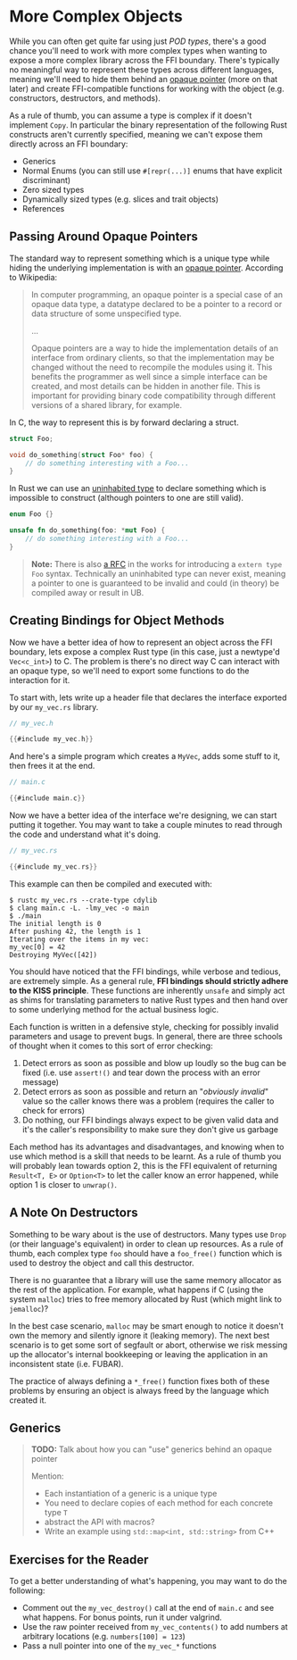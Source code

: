 # More Complex Objects

While you can often get quite far using just *POD types*, there's a good chance
you'll need to work with more complex types when wanting to expose a more
complex library across the FFI boundary. There's typically no meaningful way to
represent these types across different languages, meaning we'll need to hide
them behind an [opaque pointer][op] (more on that later) and create 
FFI-compatible functions for working with the object (e.g. constructors, 
destructors, and methods).

As a rule of thumb, you can assume a type is complex if it doesn't implement
`Copy`. In particular the binary representation of the following Rust
constructs aren't currently specified, meaning we can't expose them directly
across an FFI boundary:

- Generics
- Normal Enums (you can still use `#[repr(...)]` enums that have explicit
  discriminant)
- Zero sized types
- Dynamically sized types (e.g. slices and trait objects)
- References

## Passing Around Opaque Pointers

The standard way to represent something which is a unique type while hiding the
underlying implementation is with an [opaque pointer][op]. According to 
Wikipedia:

> In computer programming, an opaque pointer is a special case of an opaque
> data type, a datatype declared to be a pointer to a record or data structure
> of some unspecified type.
> 
> ...
> 
> Opaque pointers are a way to hide the implementation details of an interface
> from ordinary clients, so that the implementation may be changed without the
> need to recompile the modules using it. This benefits the programmer as well
> since a simple interface can be created, and most details can be hidden in
> another file. This is important for providing binary code compatibility
> through different versions of a shared library, for example.

In C, the way to represent this is by forward declaring a struct.

```C
struct Foo;

void do_something(struct Foo* foo) {
    // do something interesting with a Foo...
}
```

In Rust we can use an [uninhabited type] to declare something which is
impossible to construct (although pointers to one are still valid).

```rust
enum Foo {}

unsafe fn do_something(foo: *mut Foo) {
    // do something interesting with a Foo...
}
```

> **Note:** There is also [a RFC] in the works for introducing a 
> `extern type Foo` syntax. Technically an uninhabited type can never exist,
> meaning a pointer to one is guaranteed to be invalid and could (in theory) be 
> compiled away or result in UB.

## Creating Bindings for Object Methods

Now we have a better idea of how to represent an object across the FFI boundary,
lets expose a complex Rust type (in this case, just a newtype'd `Vec<c_int>`) 
to C. The problem is there's no direct way C can interact with an opaque type,
so we'll need to export some functions to do the interaction for it.

To start with, lets write up a header file that declares the interface exported
by our `my_vec.rs` library.

```C
// my_vec.h

{{#include my_vec.h}}
```

And here's a simple program which creates a `MyVec`, adds some stuff to it,
then frees it at the end.

```C
// main.c

{{#include main.c}}
```

Now we have a better idea of the interface we're designing, we can start
putting it together. You may want to take a couple minutes to read through the
code and understand what it's doing.

```rust
// my_vec.rs

{{#include my_vec.rs}}
```

This example can then be compiled and executed with:

```console
$ rustc my_vec.rs --crate-type cdylib
$ clang main.c -L. -lmy_vec -o main
$ ./main
The initial length is 0
After pushing 42, the length is 1
Iterating over the items in my vec:
my_vec[0] = 42
Destroying MyVec([42])
```

You should have noticed that the FFI bindings, while verbose and tedious, are
extremely simple. As a general rule, **FFI bindings should strictly adhere to
the KISS principle**. These functions are inherently `unsafe` and simply act as
shims for translating parameters to native Rust types and then hand over to
some underlying method for the actual business logic.

Each function is written in a defensive style, checking for possibly invalid
parameters and usage to prevent bugs. In general, there are three schools of 
thought when it comes to this sort of error checking:

1. Detect errors as soon as possible and blow up loudly so the bug can be fixed
   (i.e. use `assert!()` and tear down the process with an error message)
2. Detect errors as soon as possible and return an "*obviously invalid*" value
   so the caller knows there was a problem (requires the caller to check for
   errors)
3. Do nothing, our FFI bindings always expect to be given valid data and it's 
   the caller's responsibility to make sure they don't give us garbage

Each method has its advantages and disadvantages, and knowing when to use which
method is a skill that needs to be learnt. As a rule of thumb you will probably
lean towards option 2, this is the FFI equivalent of returning `Result<T, E>`
or `Option<T>` to let the caller know an error happened, while option 1 is 
closer to `unwrap()`.

## A Note On Destructors

Something to be wary about is the use of destructors. Many types use `Drop` 
(or their language's equivalent) in order to clean up resources. As a rule of
thumb, each complex type `foo` should have a `foo_free()` function which is
used to destroy the object and call this destructor.

There is no guarantee that a library will use the same memory allocator as the
rest of the application. For example, what happens if C (using the system
`malloc`) tries to free memory allocated by Rust (which might link to 
`jemalloc`)? 

In the best case scenario, `malloc` may be smart enough to notice it doesn't
own the memory and silently ignore it (leaking memory). The next best scenario
is to get some sort of segfault or abort, otherwise we risk messing up the
allocator's internal bookkeeping or leaving the application in an inconsistent
state (i.e. FUBAR).

The practice of always defining a `*_free()` function fixes both of these
problems by ensuring an object is always freed by the language which created
it.

## Generics

> **TODO:** Talk about how you can "use" generics behind an opaque pointer
> 
> Mention:
> 
> - Each instantiation of a generic is a unique type
> - You need to declare copies of each method for each concrete type `T`
> - abstract the API with macros?
> - Write an example using `std::map<int, std::string>` from C++

## Exercises for the Reader

To get a better understanding of what's happening, you may want to do the 
following:

- Comment out the `my_vec_destroy()` call at the end of `main.c` and see what
  happens. For bonus points, run it under valgrind.
- Use the raw pointer received from `my_vec_contents()` to add numbers at 
  arbitrary locations (e.g. `numbers[100] = 123`)
- Pass a null pointer into one of the `my_vec_*` functions

[op]: https://en.wikipedia.org/wiki/Opaque_pointer
[enum]: https://doc.rust-lang.org/reference/items/enumerations.html#custom-discriminant-values-for-field-less-enumerations
[uninhabited type]: https://doc.rust-lang.org/nomicon/exotic-sizes.html#empty-types
[a RFC]: https://github.com/rust-lang/rfcs/blob/master/text/1861-extern-types.md
